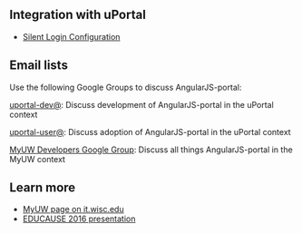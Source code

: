 ## Integration with uPortal
+ [Silent Login Configuration](#/md/silent-login)

## Email lists

Use the following Google Groups to discuss AngularJS-portal:

[uportal-dev@][]: Discuss development of AngularJS-portal in the uPortal context 

[uportal-user@][]: Discuss adoption of AngularJS-portal in the uPortal context

[MyUW Developers Google Group][]: Discuss all things AngularJS-portal in the MyUW context

## Learn more

+ [MyUW page on it.wisc.edu][MyUW service page]
+ [EDUCAUSE 2016 presentation][]

[MyUW Developers Google Group]: https://groups.google.com/forum/#!forum/myuw-developers
[uportal-dev@]: https://groups.google.com/a/apereo.org/forum/#!forum/uportal-dev
[uportal-user@]: https://groups.google.com/a/apereo.org/forum/#!forum/uportal-user

[MyUW service page]: https://it.wisc.edu/services/myuw/
[EDUCAUSE 2016 presentation]: https://events.educause.edu/annual-conference/agenda/beyond-portals-a-nextgeneration-actionoriented-service-delivery-platform-for-rich-campus-applications
